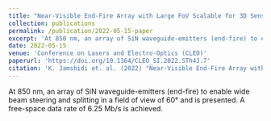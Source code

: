 ```yaml
---
title: "Near-Visible End-Fire Array with Large FoV Scalable for 3D Sensing and FSO Communication"
collection: publications
permalink: /publication/2022-05-15-paper
excerpt: 'At 850 nm, an array of SiN waveguide-emitters (end-fire) to enable wide beam steering and splitting in a field of view of 60° and is presented. A free-space data rate of 6.25 Mb/s is achieved.'
date: 2022-05-15
venue: 'Conference on Lasers and Electro-Optics (CLEO)'
paperurl: 'https://doi.org/10.1364/CLEO_SI.2022.STh4J.7'
citation: 'K. Jamshidi et. al. (2022) "Near-Visible End-Fire Array with Large FoV Scalable for 3D Sensing and FSO Communication" Conference on Lasers and Electro-Optics (CLEO)'
---
```


At 850 nm, an array of SiN waveguide-emitters (end-fire) to enable wide beam steering and splitting in a field of view of 60° and is presented. A free-space data rate of 6.25 Mb/s is achieved.